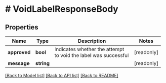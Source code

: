 # # VoidLabelResponseBody

## Properties

Name | Type | Description | Notes
------------ | ------------- | ------------- | -------------
**approved** | **bool** | Indicates whether the attempt to void the label was successful | [readonly]
**message** | **string** |  | [readonly]

[[Back to Model list]](../../README.md#models) [[Back to API list]](../../README.md#endpoints) [[Back to README]](../../README.md)
